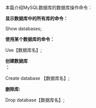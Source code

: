 本篇介绍MySQL数据库的数据库操作命令：

**显示数据库中的所有库的命令：**

Show databases;

**使用某个数据库的命令：**

Use【数据库名】;

**创建数据库  
：**

Create database 【数据库名】;

**删除库:**

Drop database【数据库名】;

